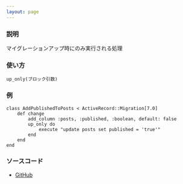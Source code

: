 ```yaml
---
layout: page
---
```


### 説明

マイグレーションアップ時にのみ実行される処理

### 使い方

    up_only(ブロック引数)

### 例

    class AddPublishedToPosts < ActiveRecord::Migration[7.0]
        def change
            add_column :posts, :published, :boolean, default: false
            up_only do
                execute "update posts set published = 'true'"
            end
        end
    end

### ソースコード

-   [GitHub](https://github.com/rails/rails/blob/984c3ef2775781d47efa9f541ce570daa2434a80/activerecord/lib/active_record/migration.rb#L807)
